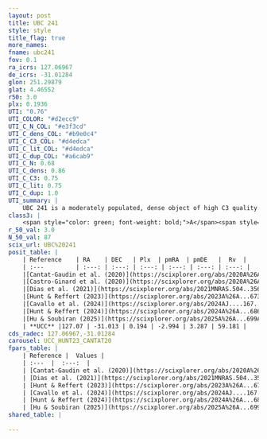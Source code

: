 ```yaml
---
layout: post
title: UBC 241
style: style
title_flag: true
more_names: 
fname: ubc241
fov: 0.1
ra_icrs: 127.06967
de_icrs: -31.01284
glon: 251.29879
glat: 4.46552
r50: 3.0
plx: 0.1936
UTI: "0.76"
UTI_COLOR: "#d2ecc9"
UTI_C_N_COL: "#e3f3cd"
UTI_C_dens_COL: "#b9e0c4"
UTI_C_C3_COL: "#d4edca"
UTI_C_lit_COL: "#d4edca"
UTI_C_dup_COL: "#a6cab9"
UTI_C_N: 0.68
UTI_C_dens: 0.86
UTI_C_C3: 0.75
UTI_C_lit: 0.75
UTI_C_dup: 1.0
UTI_summary: |
    UBC 241 is a moderately populated, dense object of high C3 quality. It is well-studied in the literature.
class3: |
    <span style="color: green; font-weight: bold;">A</span><span style="color: #FFC300; font-weight: bold;">B</span>
r_50_val: 3.0
N_50_val: 87
scix_url: UBC%20241
posit_table: |
    | Reference    | RA    | DEC   | Plx  | pmRA  | pmDE   |  Rv  |
    | :---         | :---: | :---: | :---: | :---: | :---: | :---: |
    |[Cantat-Gaudin et al. (2020)](https://scixplorer.org/abs/2020A%26A...640A...1C) | 127.069 | -31.007 | 0.183 | -3.011 | 3.276 | -- |
    |[Castro-Ginard et al. (2020)](https://scixplorer.org/abs/2020A%26A...635A..45C) | 127.074 | -31.001 | 0.178 | -3.018 | 3.266 | -- |
    |[Dias et al. (2021)](https://scixplorer.org/abs/2021MNRAS.504..356D) | 127.086 | -31.01 | 0.178 | -2.98 | 3.249 | -- |
    |[Hunt & Reffert (2023)](https://scixplorer.org/abs/2023A%26A...673A.114H) | 127.063 | -31.012 | 0.196 | -2.97 | 3.301 | 59.313 |
    |[Cavallo et al. (2024)](https://scixplorer.org/abs/2024AJ....167...12C) | 127.078 | -31.005 | 0.198 | -- | -- | -- |
    |[Hunt & Reffert (2024)](https://scixplorer.org/abs/2024A%26A...686A..42H) | 127.063 | -31.012 | 0.196 | -2.97 | 3.301 | 59.313 |
    |[Hu & Soubiran (2025)](https://scixplorer.org/abs/2025A%26A...699A.246H) | 127.078 | -31.005 | -- | -- | -- | -- |
    | **UCC** |127.07 | -31.013 | 0.194 | -2.994 | 3.287 | 59.181 | 
cds_radec: 127.06967,-31.01284
carousel: UCC_HUNT23_CANTAT20
fpars_table: |
    | Reference |  Values |
    | :---  |  :---:  |
    | [Cantat-Gaudin et al. (2020)](https://scixplorer.org/abs/2020A%26A...640A...1C) | `AVNN=0.58, DMNN=13.21, AgeNN=8.25` |
    | [Dias et al. (2021)](https://scixplorer.org/abs/2021MNRAS.504..356D) | `Av=0.897, Dist=4144, logage=8.409, [Fe/H]=-0.081` |
    | [Hunt & Reffert (2023)](https://scixplorer.org/abs/2023A%26A...673A.114H) | `AV50=0.214, diffAV50=1.065, MOD50=13.113, logAge50=8.916` |
    | [Cavallo et al. (2024)](https://scixplorer.org/abs/2024AJ....167...12C) | `AV50=0.74, dMod50=12.39, logAge50=8.76, [Fe/H]50=-0.52` |
    | [Hunt & Reffert (2024)](https://scixplorer.org/abs/2024A%26A...686A..42H) | `MassJ=441.165` |
    | [Hu & Soubiran (2025)](https://scixplorer.org/abs/2025A%26A...699A.246H) | `MA22=-0.2, MA23f=-0.5, MZ23=-0.42, MK24=-0.35, MF24=-0.35` |
shared_table: |
    
---
```

